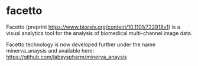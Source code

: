 # facetto
Facetto (preprint https://www.biorxiv.org/content/10.1101/722918v1) is a visual analytics tool for the analysis of biomedical multi-channel image data.

Facetto technology is now developed further under the name minerva_anaysis and available here:
https://github.com/labsyspharm/minerva_anaysis
